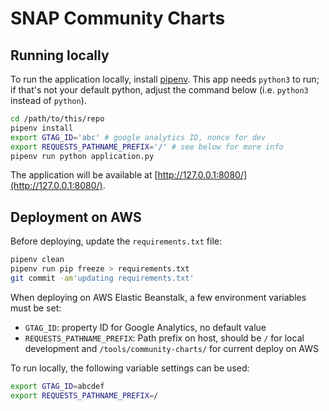 # SNAP Community Charts

## Running locally

To run the application locally, install [pipenv](https://pipenv.readthedocs.io/en/latest/).  This app needs `python3` to run; if that's not your default python, adjust the command below (i.e. `python3` instead of `python`).

```bash
cd /path/to/this/repo
pipenv install
export GTAG_ID='abc' # google analytics ID, nonce for dev
export REQUESTS_PATHNAME_PREFIX='/' # see below for more info
pipenv run python application.py
```

The application will be available at [http://127.0.0.1:8080/](http://127.0.0.1:8080/).

## Deployment on AWS

Before deploying, update the `requirements.txt` file:

```sh
pipenv clean
pipenv run pip freeze > requirements.txt
git commit -am'updating requirements.txt'
```

When deploying on AWS Elastic Beanstalk, a few environment variables must be set:

 * `GTAG_ID`: property ID for Google Analytics, no default value
 * `REQUESTS_PATHNAME_PREFIX`: Path prefix on host, should be `/` for local development and `/tools/community-charts/` for current deploy on AWS

To run locally, the following variable settings can be used:
```sh
export GTAG_ID=abcdef
export REQUESTS_PATHNAME_PREFIX=/
```
